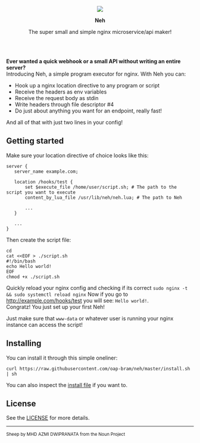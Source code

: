 <p align="center">  
<img src="https://user-images.githubusercontent.com/3514405/76737891-e0dc9180-6769-11ea-85a4-a8b5bf26d122.png" />
</p>
<p align="center"><strong>Neh</strong></p>
<p align="center">The super small and simple nginx microservice/api maker!</p>
<br/>
<br/>  

**Ever wanted a quick webhook or a small API without writing an entire server?**  
Introducing Neh, a simple program executor for nginx.
With Neh you can:
  * Hook up a nginx location directive to any program or script
  * Receive the headers as env variables
  * Receive the request body as stdin
  * Write headers through file descriptor #4
  * Do just about anything you want for an endpoint, really fast!

 And all of that with just two lines in your config!

## Getting started

Make sure your location directive of choice looks like this:

 ```
server {
    server_name example.com;

    location /hooks/test {
        set $execute_file /home/user/script.sh; # The path to the script you want to execute
        content_by_lua_file /usr/lib/neh/neh.lua; # The path to Neh
        
        ...
    }
    
    ...
}
```

Then create the script file:

```
cd
cat <<EOF > ./script.sh
#!/bin/bash
echo Hello world!
EOF
chmod +x ./script.sh

```

Quickly reload your nginx config and checking if its correct `sudo nginx -t && sudo systemctl reload nginx`
Now if you go to http://example.com/hooks/test you will see: `Hello world!`.  
Congratz! You just set up your first Neh!

Just make sure that `www-data` or whatever user is running your nginx instance can access the script!

[TODO]: # (Add a section with more examples)
[TODO]: # (Add a section about debugging)

## Installing
You can install it through this simple oneliner:
```
curl https://raw.githubusercontent.com/oap-bram/neh/master/install.sh | sh
```
You can also inspect the [install file](https://raw.githubusercontent.com/oap-bram/neh/master/install.sh) if you want to.

## License

See the [LICENSE](/LICENSE) for more details.



---
<sup>Sheep by MHD AZMI DWIPRANATA from the Noun Project</sup>
